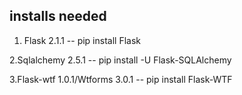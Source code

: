 installs needed
---------------
1. Flask 2.1.1 -- pip install Flask

2.Sqlalchemy 2.5.1 -- pip install -U Flask-SQLAlchemy

3.Flask-wtf 1.0.1/Wtforms 3.0.1 -- pip install Flask-WTF


